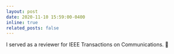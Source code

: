 ```yaml
---
layout: post
date: 2020-11-10 15:59:00-0400
inline: true
related_posts: false
---
```


I served as a reviewer for IEEE Transactions on Communications. :pencil:

